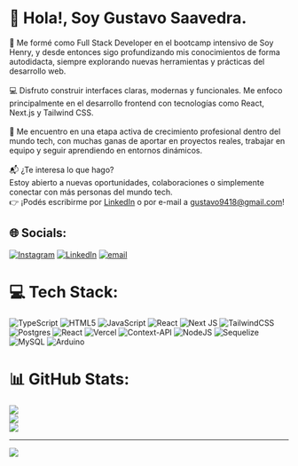 # 👋 Hola!, Soy Gustavo Saavedra.
💫 Me formé como Full Stack Developer en el bootcamp intensivo de Soy Henry, y desde entonces sigo profundizando mis conocimientos de forma autodidacta, siempre explorando nuevas herramientas y prácticas del desarrollo web.<br><br>💻 Disfruto construir interfaces claras, modernas y funcionales. Me enfoco principalmente en el desarrollo frontend con tecnologías como React, Next.js y Tailwind CSS.<br><br>🌱 Me encuentro en una etapa activa de crecimiento profesional dentro del mundo tech, con muchas ganas de aportar en proyectos reales, trabajar en equipo y seguir aprendiendo en entornos dinámicos.<br><br>📬 ¿Te interesa lo que hago?<br>Estoy abierto a nuevas oportunidades, colaboraciones o simplemente conectar con más personas del mundo tech. <br>👉 ¡Podés escribirme por [LinkedIn](https://www.linkedin.com/in/gustavo-saavedra-dev/) o por e-mail a gustavo9418@gmail.com!



## 🌐 Socials:
[![Instagram](https://img.shields.io/badge/Instagram-%23E4405F.svg?logo=Instagram&logoColor=white)](https://instagram.com/ggsaavedra) [![LinkedIn](https://img.shields.io/badge/LinkedIn-%230077B5.svg?logo=linkedin&logoColor=white)](https://linkedin.com/in/gustavo-gabriel-saavedra) [![email](https://img.shields.io/badge/Email-D14836?logo=gmail&logoColor=white)](mailto:gustavo9418@gmail.com) 

# 💻 Tech Stack:
![TypeScript](https://img.shields.io/badge/typescript-%23007ACC.svg?style=flat&logo=typescript&logoColor=white) ![HTML5](https://img.shields.io/badge/html5-%23E34F26.svg?style=flat&logo=html5&logoColor=white) ![JavaScript](https://img.shields.io/badge/javascript-%23323330.svg?style=flat&logo=javascript&logoColor=%23F7DF1E) ![React](https://img.shields.io/badge/react-%2320232a.svg?style=flat&logo=react&logoColor=%2361DAFB) ![Next JS](https://img.shields.io/badge/Next-black?style=flat&logo=next.js&logoColor=white) ![TailwindCSS](https://img.shields.io/badge/tailwindcss-%2338B2AC.svg?style=flat&logo=tailwind-css&logoColor=white) ![Postgres](https://img.shields.io/badge/postgres-%23316192.svg?style=flat&logo=postgresql&logoColor=white) ![React](https://img.shields.io/badge/react-%2320232a.svg?style=flat&logo=react&logoColor=%2361DAFB) ![Vercel](https://img.shields.io/badge/vercel-%23000000.svg?style=flat&logo=vercel&logoColor=white) ![Context-API](https://img.shields.io/badge/Context--Api-000000?style=flat&logo=react) ![NodeJS](https://img.shields.io/badge/node.js-6DA55F?style=flat&logo=node.js&logoColor=white) ![Sequelize](https://img.shields.io/badge/Sequelize-52B0E7?style=flat&logo=Sequelize&logoColor=white) ![MySQL](https://img.shields.io/badge/mysql-4479A1.svg?style=flat&logo=mysql&logoColor=white) ![Arduino](https://img.shields.io/badge/-Arduino-00979D?style=flat&logo=Arduino&logoColor=white)
# 📊 GitHub Stats:
![](https://github-readme-stats.vercel.app/api?username=GGustavoSaavedra&theme=prussian&hide_border=false&include_all_commits=true&count_private=false)<br/>
![](https://nirzak-streak-stats.vercel.app/?user=GGustavoSaavedra&theme=prussian&hide_border=false)<br/>
![](https://github-readme-stats.vercel.app/api/top-langs/?username=GGustavoSaavedra&theme=prussian&hide_border=false&include_all_commits=true&count_private=false&layout=compact)

---
[![](https://visitcount.itsvg.in/api?id=GGustavoSaavedra&icon=0&color=1)](https://visitcount.itsvg.in)

<!-- Proudly created with GPRM ( https://gprm.itsvg.in ) -->
